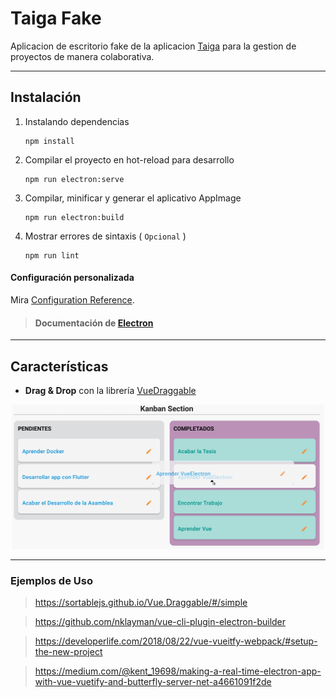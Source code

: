 # Taiga Fake
Aplicacion de escritorio fake de la aplicacion [Taiga](https://taiga.io/) para la gestion de proyectos de manera colaborativa.

---------
## Instalación

1. Instalando dependencias
    ```
    npm install
    ```

2. Compilar el proyecto en hot-reload para desarrollo
    ```
    npm run electron:serve
    ```

3. Compilar, minificar y generar el aplicativo AppImage
    ```
    npm run electron:build
    ```

4. Mostrar errores de sintaxis ( `Opcional` )
    ```
    npm run lint
    ```

#### Configuración personalizada
Mira [Configuration Reference](https://nklayman.github.io/vue-cli-plugin-electron-builder/guide/).

> #### Documentación de [Electron](https://electronjs.org/docs/api/browser-window)


--------
## Características


- **Drag & Drop** con la librería [VueDraggable](https://madewithvuejs.com/vue-draggable)

<div align="center">
    <img src="src/assets/kanban.gif" width="500px">
</div>



---------

### Ejemplos de Uso

> https://sortablejs.github.io/Vue.Draggable/#/simple

> https://github.com/nklayman/vue-cli-plugin-electron-builder

> https://developerlife.com/2018/08/22/vue-vueitfy-webpack/#setup-the-new-project

> https://medium.com/@kent_19698/making-a-real-time-electron-app-with-vue-vuetify-and-butterfly-server-net-a4661091f2de